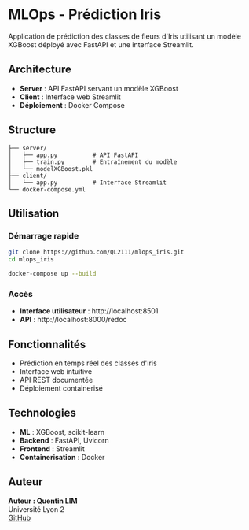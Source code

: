 # MLOps - Prédiction Iris

Application de prédiction des classes de fleurs d'Iris utilisant un modèle XGBoost déployé avec FastAPI et une interface Streamlit.

## Architecture

- **Server** : API FastAPI servant un modèle XGBoost
- **Client** : Interface web Streamlit
- **Déploiement** : Docker Compose

## Structure

```
├── server/
│   ├── app.py          # API FastAPI
│   ├── train.py        # Entraînement du modèle
│   └── modelXGBoost.pkl
├── client/
│   └── app.py          # Interface Streamlit
└── docker-compose.yml
```

## Utilisation

### Démarrage rapide

```bash
git clone https://github.com/QL2111/mlops_iris.git
cd mlops_iris
```

```bash
docker-compose up --build
```

### Accès
- **Interface utilisateur** : http://localhost:8501
- **API** : http://localhost:8000/redoc

## Fonctionnalités

- Prédiction en temps réel des classes d'Iris
- Interface web intuitive
- API REST documentée
- Déploiement containerisé

## Technologies

- **ML** : XGBoost, scikit-learn
- **Backend** : FastAPI, Uvicorn
- **Frontend** : Streamlit
- **Containerisation** : Docker

## Auteur
**Auteur : Quentin LIM**  
Université Lyon 2  
[GitHub](https://github.com/QL2111)
